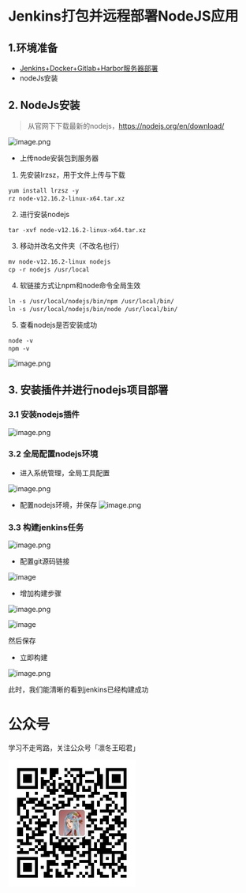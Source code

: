 # Jenkins打包并远程部署NodeJS应用

## 1.环境准备

- [Jenkins+Docker+Gitlab+Harbor服务器部署](Jenkins+Docker+Gitlab+Harbor服务器部署.md)
- nodeJs安装

## 2. NodeJs安装

> 从官网下下载最新的nodejs，https://nodejs.org/en/download/

![image.png](https://oss.sparksys.top/halo/image_1586744414503.png)

- 上传node安装包到服务器

1. 先安装lrzsz，用于文件上传与下载

```Shell
yum install lrzsz -y
rz node-v12.16.2-linux-x64.tar.xz
```

2. 进行安装nodejs

```Shell
tar -xvf node-v12.16.2-linux-x64.tar.xz
```

3. 移动并改名文件夹（不改名也行）

```Shell
mv node-v12.16.2-linux nodejs
cp -r nodejs /usr/local
```

4. 软链接方式让npm和node命令全局生效

```Shell
ln -s /usr/local/nodejs/bin/npm /usr/local/bin/
ln -s /usr/local/nodejs/bin/node /usr/local/bin/
```

5. 查看nodejs是否安装成功

```Shell
node -v
npm -v
```

![image.png](https://oss.sparksys.top/halo/image_1586744912479.png)

## 3. 安装插件并进行nodejs项目部署

### 3.1 安装nodejs插件

![image.png](https://oss.sparksys.top/halo/image_1586745021387.png)

### 3.2 全局配置nodejs环境

- 进入系统管理，全局工具配置

![image.png](https://oss.sparksys.top/halo/image_1586745114122.png)

- 配置nodejs环境，并保存
  ![image.png](https://oss.sparksys.top/halo/image_1586745165234.png)

### 3.3 构建jenkins任务

![image.png](https://oss.sparksys.top/halo/image_1586745315499.png)

- 配置git源码链接

![image](https://oss.sparksys.top/halo/image_1586745601590.png)

- 增加构建步骤

![image.png](https://oss.sparksys.top/halo/image_1586745655984.png)

![image](https://oss.sparksys.top/halo/image_1586745863786.png)

然后保存

- 立即构建

![image.png](https://oss.sparksys.top/halo/image_1586749349163.png)

此时，我们能清晰的看到jenkins已经构建成功

# 公众号

学习不走弯路，关注公众号「凛冬王昭君」

![wechat-sparkzxl.jpg](../images/wechat-sparkzxl.jpg)
